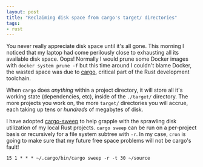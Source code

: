 ```yaml
---
layout: post
title: "Reclaiming disk space from cargo's target/ directories"
tags:
- rust
---
```



You never really appreciate disk space until it's all gone. This morning I
noticed that my laptop had come perilously close to exhausting all its
available disk space. Oops! Normally I would prune some Docker images with
`docker system prune -f` but this time around I couldn't blame Docker, the
wasted space was due to [cargo](https://doc.rust-lang.org/cargo/index.html),
critical part of the Rust development toolchain.

When `cargo` does _anything_ within a project directory, it will store all it's
working state (dependencies, etc), inside of the `./target/` directory. The
more projects you work on, the more `target/` directories you will accrue, each
taking up tens or _hundreds_ of megabytes of disk.

I have adopted [cargo-sweep](https://github.com/holmgr/cargo-sweep) to help
grapple with the sprawling disk utilization of my local Rust projects. `cargo
sweep` can be run on a per-project basis or recursively for a file system
subtree with `-r`. In my case, `cron` is going to make sure that my future free
space problems will not be cargo's fault!

```
15 1 * * * ~/.cargo/bin/cargo sweep -r -t 30 ~/source
```


